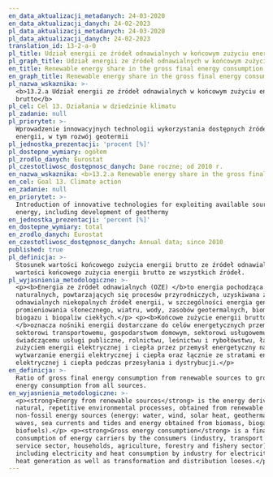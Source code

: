 ```yaml
---
en_data_aktualizacji_metadanych: 24-03-2020
en_data_aktualizacji_danych: 24-02-2023
pl_data_aktualizacji_metadanych: 24-03-2020
pl_data_aktualizacji_danych: 24-02-2023
translation_id: 13-2-a-0
pl_title: Udział energii ze źródeł odnawialnych w końcowym zużyciu energii brutto
pl_graph_title: Udział energii ze źródeł odnawialnych w końcowym zużyciu energii brutto
en_title: Renewable energy share in the gross final energy consumption
en_graph_title: Renewable energy share in the gross final energy consumption
pl_nazwa_wskaznika: >-
  <b>13.2.a Udział energii ze źródeł odnawialnych w końcowym zużyciu energii
  brutto</b>
pl_cel: Cel 13. Działania w dziedzinie klimatu
pl_zadanie: null
pl_priorytet: >-
  Wprowadzenie innowacyjnych technologii wykorzystania dostępnych źródeł
  energii, w tym rozwój geotermii
pl_jednostka_prezentacji: 'procent [%]'
pl_dostepne_wymiary: ogółem
pl_zrodlo_danych: Eurostat
pl_czestotliwosc_dostępnosc_danych: Dane roczne; od 2010 r.
en_nazwa_wskaznika: <b>13.2.a Renewable energy share in the gross final energy consumption</b>
en_cel: Goal 13. Climate action
en_zadanie: null
en_priorytet: >-
  Introduction of innovative technologies for exploiting available sources of
  energy, including development of geothermy
en_jednostka_prezentacji: 'percent [%]'
en_dostepne_wymiary: total
en_zrodlo_danych: Eurostat
en_czestotliwosc_dostępnosc_danych: Annual data; since 2010
published: true
pl_definicja: >-
  Stosunek wartości końcowego zużycia energii brutto ze źródeł odnawialnych do
  wartości końcowego zużycia energii brutto ze wszystkich źródeł.
pl_wyjasnienia_metodologiczne: >-
  <p><b>Energia ze źródeł odnawialnych (OZE) </b>to energia pochodząca z
  naturalnych, powtarzających się procesów przyrodniczych, uzyskiwana z
  odnawialnych niekopalnych źródeł energii, w szczególności energia generowana z
  promieniowania słonecznego, wiatru, wody, zasobów geotermalnych, biomasy,
  biogazu i biopaliw ciekłych.</p> <p><b>Końcowe zużycie energii brutto
  </b>oznacza nośniki energii dostarczane do celów energetycznych przemysłowi,
  sektorowi transportowemu, gospodarstwom domowym, sektorowi usługowemu, w tym
  świadczącemu usługi publiczne, rolnictwu, leśnictwu i rybołówstwu, łącznie ze
  zużyciem energii elektrycznej i ciepła przez przemysł energetyczny na
  wytwarzanie energii elektrycznej i ciepła oraz łącznie ze stratami energii
  elektrycznej i ciepła podczas przesyłania i dystrybucji.</p>
en_definicja: >-
  Ratio of gross final energy consumption from renewable sources to gross final
  energy consumption from all sources.
en_wyjasnienia_metodologiczne: >-
  <p><strong>Energy from renewable sources</strong> is the energy derived from
  natural, repetitive environmental processes, obtained from renewable
  non-fossil energy sources (energy: water, wind, solar heat, geothermal heat,
  waves, sea currents and tides and energy obtained from biomass, biogas,
  biofuels).</p> <p><strong>Gross energy consumption</strong> is a final
  consumption of energy carriers by the consumers (industry, transport sector,
  service sector, households, agriculture, forestry and fishery sector)
  including electricity and heat consumption by industry for electricity and
  heat generation as well as transformation and distribution looses.</p>
---
```

